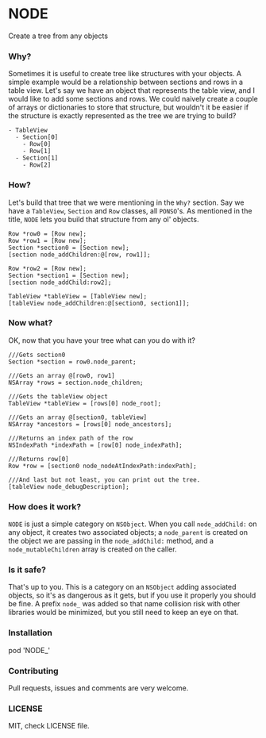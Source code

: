 # NODE
Create a tree from any objects

### Why? 
Sometimes it is useful to create tree like structures with your 
objects.
A simple example would be a relationship between sections and rows in a table
view. Let's say we have an object that represents the table view, 
and I would like to add some sections and rows. 
We could naively create 
a couple of arrays or dictionaries to store that structure, but wouldn't it be easier
if the structure is exactly represented as the tree we are trying to build? 

```
- TableView
  - Section[0] 
    - Row[0]
    - Row[1]
  - Section[1]
    - Row[2]
```

### How? 
Let's build that tree that we were mentioning in the `Why?` section. 
Say we have a `TableView`, `Section` and `Row` classes, all `PONSO`'s.
As mentioned in the title, `NODE` lets you build that structure from any ol' objects.
```
Row *row0 = [Row new]; 
Row *row1 = [Row new]; 
Section *section0 = [Section new]; 
[section node_addChildren:@[row, row1]];

Row *row2 = [Row new];
Section *section1 = [Section new]; 
[section node_addChild:row2];

TableView *tableView = [TableView new];
[tableView node_addChildren:@[section0, section1]];
```

### Now what? 
OK, now that you have your tree what can you do with it? 
```
///Gets section0
Section *section = row0.node_parent;

///Gets an array @[row0, row1] 
NSArray *rows = section.node_children; 

///Gets the tableView object
TableView *tableView = [rows[0] node_root];

///Gets an array @[section0, tableView]
NSArray *ancestors = [rows[0] node_ancestors];

///Returns an index path of the row 
NSIndexPath *indexPath = [row[0] node_indexPath];

///Returns row[0]
Row *row = [section0 node_nodeAtIndexPath:indexPath];

///And last but not least, you can print out the tree. 
[tableView node_debugDescription];
```

### How does it work?
`NODE` is just a simple category on `NSObject`. 
When you call `node_addChild:` on any object, it creates two associated objects;
a `node_parent` is created on the object we are passing in the `node_addChild:` method, and 
a `node_mutableChildren` array is created on the caller. 

### Is it safe? 
That's up to you. This is a category on an `NSObject` adding associated objects, so it's 
as dangerous as it gets, but if you use it properly you should be fine. A prefix `node_` 
was added so that name collision risk with other libraries would be minimized, but you still
need to keep an eye on that. 

### Installation 

pod 'NODE_'

### Contributing
Pull requests, issues and comments are very welcome. 

### LICENSE
MIT, check LICENSE file. 
